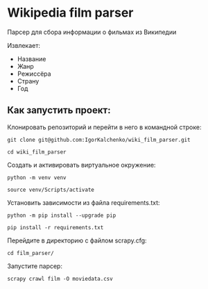 # Wikipedia film parser

Парсер для сбора информации о фильмах из Википедии

Извлекает:
- Название
- Жанр
- Режиссёра
- Страну
- Год

## Как запустить проект:

Клонировать репозиторий и перейти в него в командной строке:

```
git clone git@github.com:IgorKalchenko/wiki_film_parser.git
```

```
cd wiki_film_parser
```

Cоздать и активировать виртуальное окружение:

```
python -m venv venv
```

```
source venv/Scripts/activate
```
Установить зависимости из файла requirements.txt:

```
python -m pip install --upgrade pip
```

```
pip install -r requirements.txt
```

Перейдите в директорию с файлом scrapy.cfg:

```
cd film_parser/
```

Запустите парсер:

```
scrapy crawl film -O moviedata.csv
```